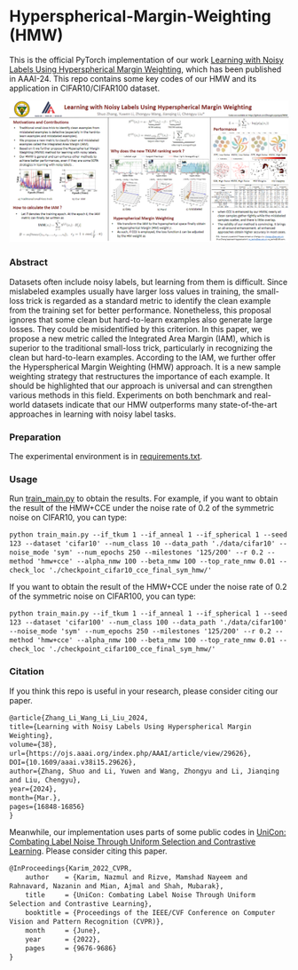 # Hyperspherical-Margin-Weighting (HMW)
This is the official PyTorch implementation of our work [Learning with Noisy Labels Using Hyperspherical Margin Weighting](https://ojs.aaai.org/index.php/AAAI/article/view/29626), which has been published in AAAI-24. This repo contains some key codes of our HMW and its application in CIFAR10/CIFAR100 dataset.<br>
<div align=center>
<img width="800" src="https://github.com/Zhangshuojackpot/HMW/blob/main/4766.png"/>
</div>

### Abstract
Datasets often include noisy labels, but learning from them is difficult. Since mislabeled examples usually have larger loss values in training, the small-loss trick is regarded as a standard metric to identify the clean example from the training set for better performance. Nonetheless, this proposal ignores that some clean but hard-to-learn examples also generate large losses. They could be misidentified by this criterion. In this paper, we propose a new metric called the Integrated Area Margin (IAM), which is superior to the traditional small-loss trick, particularly in recognizing the clean but hard-to-learn examples. According to the IAM, we further offer the Hyperspherical Margin Weighting (HMW) approach. It is a new sample weighting strategy that restructures the importance of each example. It should be highlighted that our approach is universal and can strengthen various methods in this field. Experiments on both benchmark and real-world datasets indicate that our HMW outperforms many state-of-the-art approaches in learning with noisy label tasks.

### Preparation
The experimental environment is in [requirements.txt](https://github.com/Zhangshuojackpot/HMW/blob/main/requirements.txt).<br>

### Usage
Run [train_main.py](https://github.com/Zhangshuojackpot/HMW/blob/main/HMW_upload/train_main.py) to obtain the results. For example, if you want to obtain the result of the HMW+CCE under the noise rate of 0.2 of the symmetric noise on CIFAR10, you can type:<br>
```
python train_main.py --if_tkum 1 --if_anneal 1 --if_spherical 1 --seed 123 --dataset 'cifar10' --num_class 10 --data_path './data/cifar10' --noise_mode 'sym' --num_epochs 250 --milestones '125/200' --r 0.2 --method 'hmw+cce' --alpha_nmw 100 --beta_nmw 100 --top_rate_nmw 0.01 --check_loc './checkpoint_cifar10_cce_final_sym_hmw/'

```

If you want to obtain the result of the HMW+CCE under the noise rate of 0.2 of the symmetric noise on CIFAR100, you can type:<br>
```
python train_main.py --if_tkum 1 --if_anneal 1 --if_spherical 1 --seed 123 --dataset 'cifar100' --num_class 100 --data_path './data/cifar100' --noise_mode 'sym' --num_epochs 250 --milestones '125/200' --r 0.2 --method 'hmw+cce' --alpha_nmw 100 --beta_nmw 100 --top_rate_nmw 0.01 --check_loc './checkpoint_cifar100_cce_final_sym_hmw/'

```

### Citation
If you think this repo is useful in your research, please consider citing our paper.
```
@article{Zhang_Li_Wang_Li_Liu_2024, 
title={Learning with Noisy Labels Using Hyperspherical Margin Weighting}, 
volume={38},
url={https://ojs.aaai.org/index.php/AAAI/article/view/29626}, 
DOI={10.1609/aaai.v38i15.29626}, 
author={Zhang, Shuo and Li, Yuwen and Wang, Zhongyu and Li, Jianqing and Liu, Chengyu}, 
year={2024}, 
month={Mar.}, 
pages={16848-16856} 
}
```

Meanwhile, our implementation uses parts of some public codes in [UniCon: Combating Label Noise Through Uniform Selection and Contrastive Learning](https://openaccess.thecvf.com/content/CVPR2022/html/Karim_UniCon_Combating_Label_Noise_Through_Uniform_Selection_and_Contrastive_Learning_CVPR_2022_paper.html). Please consider citing this paper.
```
@InProceedings{Karim_2022_CVPR,
    author    = {Karim, Nazmul and Rizve, Mamshad Nayeem and Rahnavard, Nazanin and Mian, Ajmal and Shah, Mubarak},
    title     = {UniCon: Combating Label Noise Through Uniform Selection and Contrastive Learning},
    booktitle = {Proceedings of the IEEE/CVF Conference on Computer Vision and Pattern Recognition (CVPR)},
    month     = {June},
    year      = {2022},
    pages     = {9676-9686}
}
```
